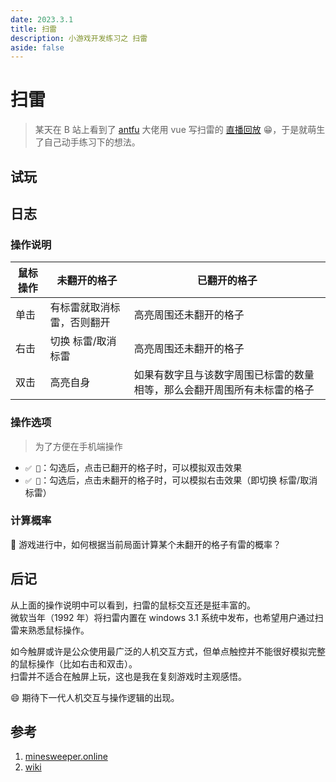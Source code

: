 ```yaml
---
date: 2023.3.1
title: 扫雷
description: 小游戏开发练习之 扫雷
aside: false
---
```


# 扫雷

> 某天在 B 站上看到了 [antfu](https://antfu.me/) 大佬用 vue 写扫雷的 [直播回放](https://www.bilibili.com/video/BV1ia411b7jY/) 😁，于是就萌生了自己动手练习下的想法。

## 试玩

<script lang='ts' setup>import C from '@/ep/minesweeper/index.vue'</script>

<ClientOnly><C /></ClientOnly>

## 日志

### 操作说明

| 鼠标操作 | 未翻开的格子               | 已翻开的格子                                                             |
| -------- | -------------------------- | ------------------------------------------------------------------------ |
| 单击     | 有标雷就取消标雷，否则翻开 | 高亮周围还未翻开的格子                                                   |
| 右击     | 切换 标雷/取消标雷         | 高亮周围还未翻开的格子                                                   |
| 双击     | 高亮自身                   | 如果有数字且与该数字周围已标雷的数量相等，那么会翻开周围所有未标雷的格子 |

### 操作选项

> 为了方便在手机端操作

- `✅ 🚀`：勾选后，点击已翻开的格子时，可以模拟双击效果
- `✅ 🚩`：勾选后，点击未翻开的格子时，可以模拟右击效果（即切换 标雷/取消标雷）

### 计算概率

🤔 游戏进行中，如何根据当前局面计算某个未翻开的格子有雷的概率？

## 后记

从上面的操作说明中可以看到，扫雷的鼠标交互还是挺丰富的。  
微软当年（1992 年）将扫雷内置在 windows 3.1 系统中发布，也希望用户通过扫雷来熟悉鼠标操作。

如今触屏或许是公众使用最广泛的人机交互方式，但单点触控并不能很好模拟完整的鼠标操作（比如右击和双击）。  
扫雷并不适合在触屏上玩，这也是我在复刻游戏时主观感悟。

😄 期待下一代人机交互与操作逻辑的出现。

## 参考

1. [minesweeper.online](https://minesweeper.online/cn/)
2. [wiki](<https://en.wikipedia.org/wiki/Minesweeper_(video_game)>)
